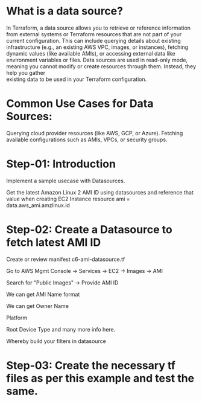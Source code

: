 # What is a data source?

  In Terraform, a data source allows you to retrieve or reference information from external systems or Terraform resources that are not part   of your current configuration. This can include querying details about existing infrastructure (e.g., an existing AWS VPC,
  images, or instances), fetching dynamic values (like available AMIs), or accessing external data like environment variables or files.
  Data sources are used in read-only mode, meaning you cannot modify or create resources through them. Instead, they help you gather       
  existing data to be used in your Terraform configuration.

# Common Use Cases for Data Sources:
  Querying cloud provider resources (like AWS, GCP, or Azure).
  Fetching available configurations such as AMIs, VPCs, or security groups.

# Step-01: Introduction
  
  Implement a sample usecase with Datasources.
  
  Get the latest Amazon Linux 2 AMI ID using datasources and reference that value when creating EC2 Instance resource ami =     
  data.aws_ami.amzlinux.id

# Step-02: Create a Datasource to fetch latest AMI ID
  
  Create or review manifest c6-ami-datasource.tf
  
  Go to AWS Mgmt Console -> Services -> EC2 -> Images -> AMI
  
  Search for "Public Images" -> Provide AMI ID
  
  We can get AMI Name format
  
  We can get Owner Name
  
  Platform
  
  Root Device Type and many more info here.
  
  Whereby build your filters in datasource

# Step-03: Create the necessary tf files as per this example and test the same.  
  
